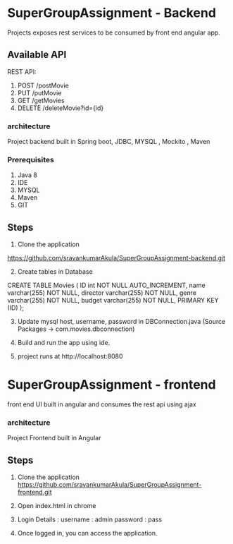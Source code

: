 # SuperGroupAssignment - Backend

Projects exposes rest services to be consumed by front end angular app.

## Available API

REST API:
1. POST /postMovie
2. PUT /putMovie
3. GET /getMovies
4. DELETE /deleteMovie?id={id}

### architecture

Project backend built in Spring boot, JDBC, MYSQL , Mockito , Maven

### Prerequisites
1. Java 8
2. IDE
3. MYSQL
4. Maven
5. GIT

## Steps

1. Clone the application

https://github.com/sravankumarAkula/SuperGroupAssignment-backend.git

2. Create tables in Database


CREATE TABLE Movies (
    ID int NOT NULL AUTO_INCREMENT,
    name varchar(255) NOT NULL,
    director varchar(255) NOT NULL,
    genre varchar(255) NOT NULL,
    budget varchar(255) NOT NULL,
    PRIMARY KEY (ID)
);

3. Update mysql host, username, password in DBConnection.java (Source Packages -> com.movies.dbconnection)

4. Build and run the app using ide.

5. project runs at http://localhost:8080



# SuperGroupAssignment - frontend

front end UI built in angular and consumes the rest api using ajax

### architecture

Project Frontend built in Angular


## Steps

1. Clone the application
https://github.com/sravankumarAkula/SuperGroupAssignment-frontend.git

2. Open index.html in chrome

3. Login Details : 
  username : admin
  password : pass
  
4. Once logged in, you can access the application.  



